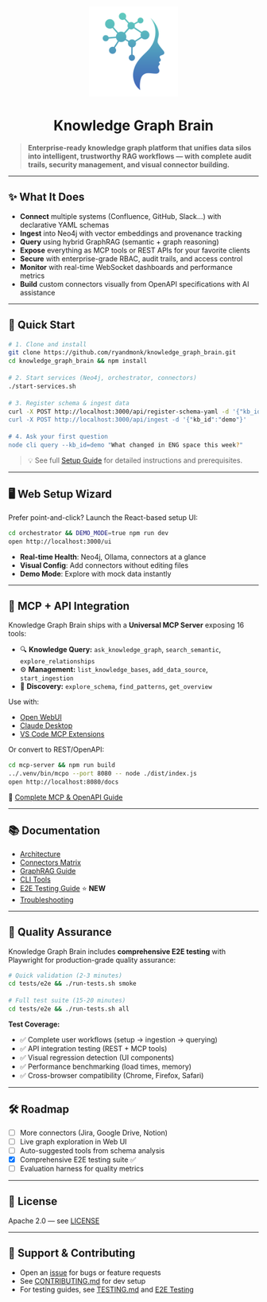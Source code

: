 <div align="center">
  <img src="./assets/logo.png" alt="Knowledge Graph Brain Logo" width="180"/>

# Knowledge Graph Brain
</div>

> **Enterprise-ready knowledge graph platform that unifies data silos into intelligent, trustworthy RAG workflows — with complete audit trails, security management, and visual connector building.**

---

## ✨ What It Does

- **Connect** multiple systems (Confluence, GitHub, Slack…) with declarative YAML schemas  
- **Ingest** into Neo4j with vector embeddings and provenance tracking  
- **Query** using hybrid GraphRAG (semantic + graph reasoning)  
- **Expose** everything as MCP tools or REST APIs for your favorite clients
- **Secure** with enterprise-grade RBAC, audit trails, and access control
- **Monitor** with real-time WebSocket dashboards and performance metrics
- **Build** custom connectors visually from OpenAPI specifications with AI assistance  

---

## 🚀 Quick Start

```bash
# 1. Clone and install
git clone https://github.com/ryandmonk/knowledge_graph_brain.git
cd knowledge_graph_brain && npm install

# 2. Start services (Neo4j, orchestrator, connectors)
./start-services.sh

# 3. Register schema & ingest data
curl -X POST http://localhost:3000/api/register-schema-yaml -d '{"kb_id":"demo","yaml_content":"...'"}'
curl -X POST http://localhost:3000/api/ingest -d '{"kb_id":"demo"}'

# 4. Ask your first question
node cli query --kb_id=demo "What changed in ENG space this week?"
```

> 💡 See full [Setup Guide](./docs/DEPLOYMENT.md) for detailed instructions and prerequisites.

---

## 🖥 Web Setup Wizard

Prefer point-and-click? Launch the React-based setup UI:

```bash
cd orchestrator && DEMO_MODE=true npm run dev
open http://localhost:3000/ui
```

- **Real-time Health**: Neo4j, Ollama, connectors at a glance  
- **Visual Config**: Add connectors without editing files  
- **Demo Mode**: Explore with mock data instantly  

---

## 🔌 MCP + API Integration

Knowledge Graph Brain ships with a **Universal MCP Server** exposing 16 tools:

- 🔍 **Knowledge Query:** `ask_knowledge_graph`, `search_semantic`, `explore_relationships`  
- ⚙️ **Management:** `list_knowledge_bases`, `add_data_source`, `start_ingestion`  
- 🔎 **Discovery:** `explore_schema`, `find_patterns`, `get_overview`

Use with:
- [Open WebUI](https://openwebui.com)
- [Claude Desktop](https://claude.ai/download)
- [VS Code MCP Extensions](https://github.com/modelcontextprotocol)

Or convert to REST/OpenAPI:

```bash
cd mcp-server && npm run build
../.venv/bin/mcpo --port 8080 -- node ./dist/index.js
open http://localhost:8080/docs
```

📖 [Complete MCP & OpenAPI Guide](./docs/openapi-integration.md)

---

## 📚 Documentation

- [Architecture](./docs/ARCHITECTURE.md)  
- [Connectors Matrix](./connectors/README.md)  
- [GraphRAG Guide](./docs/graphrag.md)  
- [CLI Tools](./docs/cli.md)  
- [E2E Testing Guide](./tests/e2e/README.md) ⭐ **NEW**
- [Troubleshooting](./TROUBLESHOOTING.md)  

---

## 🧪 Quality Assurance

Knowledge Graph Brain includes **comprehensive E2E testing** with Playwright for production-grade quality assurance:

```bash
# Quick validation (2-3 minutes)
cd tests/e2e && ./run-tests.sh smoke

# Full test suite (15-20 minutes)
cd tests/e2e && ./run-tests.sh all
```

**Test Coverage:**
- ✅ Complete user workflows (setup → ingestion → querying)
- ✅ API integration testing (REST + MCP tools)  
- ✅ Visual regression detection (UI components)
- ✅ Performance benchmarking (load times, memory)
- ✅ Cross-browser compatibility (Chrome, Firefox, Safari)

---

## 🛠 Roadmap

- [ ] More connectors (Jira, Google Drive, Notion)  
- [ ] Live graph exploration in Web UI  
- [ ] Auto-suggested tools from schema analysis  
- [x] Comprehensive E2E testing suite ✅
- [ ] Evaluation harness for quality metrics  

---

## 📄 License

Apache 2.0 — see [LICENSE](./LICENSE)

---

## 🙋 Support & Contributing

- Open an [issue](https://github.com/ryandmonk/knowledge_graph_brain/issues) for bugs or feature requests  
- See [CONTRIBUTING.md](./CONTRIBUTING.md) for dev setup  
- For testing guides, see [TESTING.md](./TESTING.md) and [E2E Testing](./tests/e2e/README.md)